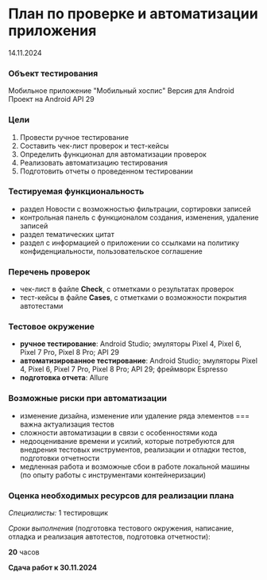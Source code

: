 # План по проверке и автоматизации приложения

14.11.2024

### Объект тестирования

Мобильное приложение "Мобильный хоспис"
Версия для Android
Проект на Android API 29

### Цели

1. Провести ручное тестирование
2. Составить чек-лист проверок и тест-кейсы
3. Определить функционал для автоматизации проверок
4. Реализовать автоматизацию тестирования
5. Подготовить отчеты о проведенном тестировании

### Тестируемая функциональность

- раздел Новости с возможностью фильтрации, сортировки записей
- контрольная панель с функционалом создания, изменения, удаление записей
- раздел тематических цитат
- раздел с информацией о приложении со ссылками на политику конфиденциальности, пользовательское соглашение


### Перечень проверок

- чек-лист в файле **Check**, с отметками о результатах проверок
- тест-кейсы в файле **Cases**, с отметками о возможности покрытия автотестами


### Тестовое окружение

- **ручное тестирование**: Android Studio; эмуляторы Pixel 4, Pixel 6, Pixel 7 Pro, Pixel 8 Pro; API 29
- **автоматизированное тестирование**: Android Studio; эмуляторы Pixel 4, Pixel 6, Pixel 7 Pro, Pixel 8 Pro; API 29; фреймворк Espresso
- **подготовка отчета**: Allure


### Возможные риски при автоматизации

- изменение дизайна, изменение или удаление ряда элементов === важна актуализация тестов
- сложности автоматизации в связи с особенностями кода
- недооценивание времени и усилий, которые потребуются для внедрения тестовых инструментов, реализации и отладки тестов, подготовки отчетности
- медленная работа и возможные сбои в работе локальной машины (по опыту работы с инструментами контейнеризации)


### Оценка необходимых ресурсов для реализации плана

_Специалисты:_ 1 тестировщик

_Сроки выполнения_ (подготовка тестового окружения, написание, отладка и реализация автотестов, подготовка отчетности):

**20** часов

**Сдача работ к 30.11.2024**